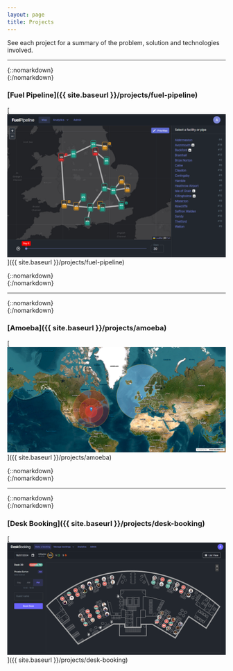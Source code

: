 ```yaml
---
layout: page
title: Projects
---
```


See each project for a summary of the problem, solution and technologies involved.

---

{::nomarkdown}
<br />
{:/nomarkdown}

### [Fuel Pipeline]({{ site.baseurl }}/projects/fuel-pipeline)

[![Fuel Pipeline Auto Play](/projects/fuel-pipeline/map.png)]({{ site.baseurl }}/projects/fuel-pipeline)

{::nomarkdown}
<br />
{:/nomarkdown}

---

{::nomarkdown}
<br />
{:/nomarkdown}

### [Amoeba]({{ site.baseurl }}/projects/amoeba)

[![Satelitte View](/projects/amoeba/satellite-view.png)]({{ site.baseurl }}/projects/amoeba)

{::nomarkdown}
<br />
{:/nomarkdown}

---

{::nomarkdown}
<br />
{:/nomarkdown}

### [Desk Booking]({{ site.baseurl }}/projects/desk-booking)

[![Floorplan](/projects/desk-booking/floorplan.png)]({{ site.baseurl }}/projects/desk-booking)
